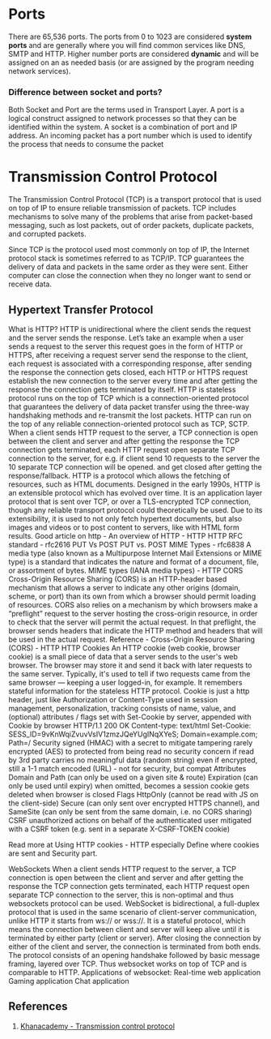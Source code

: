 # Ports
There are 65,536 ports. The ports from 0 to 1023 are considered **system ports** and are generally where you will find common services like DNS, SMTP and HTTP. Higher number ports are considered **dynamic** and will be assigned on an as needed basis (or are assigned by the program needing network services).

### Difference between socket and ports?
Both Socket and Port are the terms used in Transport Layer.
A port is a logical construct assigned to network processes so that they can be identified within the system. 
A socket is a combination of port and IP address.
An incoming packet has a port number which is used to identify the process that needs to consume the packet

# Transmission Control Protocol
The Transmission Control Protocol (TCP) is a transport protocol that is used on top of IP to ensure reliable transmission of packets. TCP includes mechanisms to solve many of the problems that arise from packet-based messaging, such as lost packets, out of order packets, duplicate packets, and corrupted packets. 

Since TCP is the protocol used most commonly on top of IP, the Internet protocol stack is sometimes referred to as TCP/IP. TCP guarantees the delivery of data and packets in the same order as they were sent. Either computer can close the connection when they no longer want to send or receive data.


## Hypertext Transfer Protocol
What is HTTP?
HTTP is unidirectional where the client sends the request and the server sends the response.
Let’s take an example when a user sends a request to the server this request goes in the form of HTTP or HTTPS, after receiving a request server send the response to the client, each request is associated with a corresponding response, after sending the response the connection gets closed, each HTTP or HTTPS request establish the new connection to the server every time and after getting the response the connection gets terminated by itself. 
HTTP is stateless protocol runs on the top of TCP which is a connection-oriented protocol that guarantees the delivery of data packet transfer using the three-way handshaking methods and re-transmit the lost packets. 
HTTP can run on the top of any reliable connection-oriented protocol such as TCP, SCTP. 
When a client sends HTTP request to the server, a TCP connection is open between the client and server and after getting the response the TCP connection gets terminated, each HTTP request open separate TCP connection to the server, for e.g. if client send 10 requests to the server the 10 separate TCP connection will be opened. and get closed after getting the response/fallback. 
HTTP is a protocol which allows the fetching of resources, such as HTML documents.
Designed in the early 1990s, HTTP is an extensible protocol which has evolved over time.
It is an application layer protocol that is sent over TCP, or over a TLS-encrypted TCP connection, though any reliable transport protocol could theoretically be used.
Due to its extensibility, it is used to not only fetch hypertext documents, but also images and videos or to post content to servers, like with HTML form results.
Good article on http - An overview of HTTP - HTTP
HTTP RFC standard - rfc2616 
PUT Vs POST
PUT vs. POST 
MIME Types - rfc6838 
A media type (also known as a Multipurpose Internet Mail Extensions or MIME type) is a standard that indicates the nature and format of a document, file, or assortment of bytes. 
MIME types (IANA media types) - HTTP 
CORS
Cross-Origin Resource Sharing (CORS) is an HTTP-header based mechanism that allows a server to indicate any other origins (domain, scheme, or port) than its own from which a browser should permit loading of resources. 
CORS also relies on a mechanism by which browsers make a “preflight” request to the server hosting the cross-origin resource, in order to check that the server will permit the actual request.
In that preflight, the browser sends headers that indicate the HTTP method and headers that will be used in the actual request.
Reference - Cross-Origin Resource Sharing (CORS) - HTTP 
HTTP Cookies
An HTTP cookie (web cookie, browser cookie) is a small piece of data that a server sends to the user's web browser. The browser may store it and send it back with later requests to the same server. Typically, it's used to tell if two requests came from the same browser — keeping a user logged-in, for example. It remembers stateful information for the stateless HTTP protocol.
Cookie is just a http header, just like Authorization or Content-Type
used in session management, personalization, tracking
consists of name, value, and (optional) attributes / flags
set with Set-Cookie by server, appended with Cookie by browser
HTTP/1.1 200 OK
Content-type: text/html
Set-Cookie: SESS_ID=9vKnWqiZvuvVsIV1zmzJQeYUgINqXYeS; Domain=example.com; Path=/
Security
signed (HMAC) with a secret to mitigate tampering
rarely encrypted (AES) to protected from being read
no security concern if read by 3rd party
carries no meaningful data (random string)
even if encrypted, still a 1-1 match
encoded (URL) - not for security, but compat
Attributes
Domain and Path (can only be used on a given site & route)
Expiration (can only be used until expiry)
when omitted, becomes a session cookie
gets deleted when browser is closed
Flags
HttpOnly (cannot be read with JS on the client-side)
Secure (can only sent over encrypted HTTPS channel), and
SameSite (can only be sent from the same domain, i.e. no CORS sharing)
CSRF
unauthorized actions on behalf of the authenticated user
mitigated with a CSRF token (e.g. sent in a separate X-CSRF-TOKEN cookie) 

Read more at Using HTTP cookies - HTTP especially Define where cookies are sent  and Security part.


WebSockets
When a client sends HTTP request to the server, a TCP connection is open between the client and server and after getting the response the TCP connection gets terminated, each HTTP request open separate TCP connection to the server, this is non-optimal and thus websockets protocol can be used.
WebSocket is bidirectional, a full-duplex protocol that is used in the same scenario of client-server communication, unlike HTTP it starts from ws:// or wss://.
It is a stateful protocol, which means the connection between client and server will keep alive until it is terminated by either party (client or server). After closing the connection by either of the client and server, the connection is terminated from both ends.
The protocol consists of an opening handshake followed by basic message framing, layered over TCP. Thus websocket works on top of TCP and is comparable to HTTP.
Applications of websocket:
Real-time web application
Gaming application
Chat application

## References
1. [Khanacademy - Transmission control protocol](https://www.khanacademy.org/computing/computers-and-internet/xcae6f4a7ff015e7d:the-internet/xcae6f4a7ff015e7d:transporting-packets/a/transmission-control-protocol--tcp)
